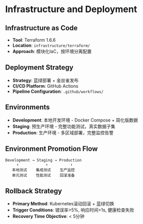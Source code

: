 # Infrastructure and Deployment

## Infrastructure as Code
- **Tool**: Terraform 1.6.6
- **Location**: `infrastructure/terraform/`
- **Approach**: 模块化IaC，按环境分离配置

## Deployment Strategy
- **Strategy**: 蓝绿部署 + 金丝雀发布
- **CI/CD Platform**: GitHub Actions
- **Pipeline Configuration**: `.github/workflows/`

## Environments
- **Development**: 本地开发环境 - Docker Compose + 简化版数据
- **Staging**: 预生产环境 - 完整功能测试，真实数据子集
- **Production**: 生产环境 - 多区域部署，完整监控告警

## Environment Promotion Flow
```
Development → Staging → Production
     ↑            ↑          ↑
   本地测试    集成测试    生产监控
   单元测试    性能测试    回滚准备
```

## Rollback Strategy
- **Primary Method**: Kubernetes滚动回滚 + 蓝绿切换
- **Trigger Conditions**: 错误率>5%, 响应时间>1s, 健康检查失败
- **Recovery Time Objective**: < 5分钟
